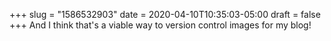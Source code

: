 +++
slug = "1586532903"
date = 2020-04-10T10:35:03-05:00
draft = false
+++
And I think that's a viable way to version control images for my blog!